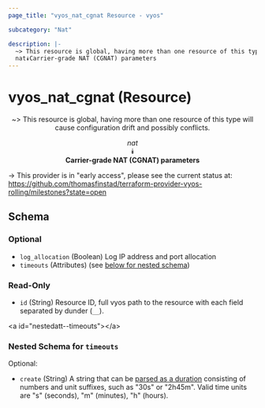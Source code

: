 ```yaml
---
page_title: "vyos_nat_cgnat Resource - vyos"

subcategory: "Nat"

description: |- 
  ~> This resource is global, having more than one resource of this type will cause configuration drift and possibly conflicts.
  nat⯯Carrier-grade NAT (CGNAT) parameters
---
```


# vyos_nat_cgnat (Resource)
<center>

~> This resource is global, having more than one resource of this type will cause configuration drift and possibly conflicts.

*nat*  
⯯  
**Carrier-grade NAT (CGNAT) parameters**


</center>

-> This provider is in "early access", please see the current status at: https://github.com/thomasfinstad/terraform-provider-vyos-rolling/milestones?state=open

## Schema

### Optional

- `log_allocation` (Boolean) Log IP address and port allocation
- `timeouts` (Attributes) (see [below for nested schema](#nestedatt--timeouts))

### Read-Only

- `id` (String) Resource ID, full vyos path to the resource with each field separated by dunder (`__`).

&lt;a id=&#34;nestedatt--timeouts&#34;&gt;&lt;/a&gt;
### Nested Schema for `timeouts`

Optional:

- `create` (String) A string that can be [parsed as a duration](https://pkg.go.dev/time#ParseDuration) consisting of numbers and unit suffixes, such as &#34;30s&#34; or &#34;2h45m&#34;. Valid time units are &#34;s&#34; (seconds), &#34;m&#34; (minutes), &#34;h&#34; (hours).  
